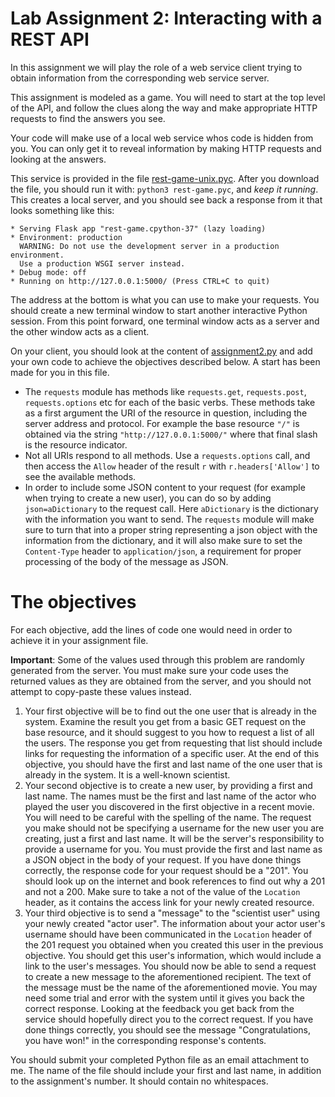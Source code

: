 Lab Assignment 2: Interacting with a REST API
=============================================

In this assignment we will play the role of a web service client trying to obtain information from the corresponding web service server.

This assignment is modeled as a game. You will need to start at the top level of the API, and follow the clues along the way and make appropriate HTTP requests to find the answers you see.

Your code will make use of a local web service whos code is hidden from you. You can only get it to reveal information by making HTTP requests and looking at the answers.

This service is provided in the file [rest-game-unix.pyc](https://github.com/skiadas/DataWranglingCourse/blob/gh-pages/assignments/rest-game-unix.pyc). After you download the file, you should run it with: `python3 rest-game.pyc`, and *keep it running*. This creates a local server, and you should see back a response from it that looks something like this:
```
* Serving Flask app "rest-game.cpython-37" (lazy loading)
* Environment: production
  WARNING: Do not use the development server in a production environment.
  Use a production WSGI server instead.
* Debug mode: off
* Running on http://127.0.0.1:5000/ (Press CTRL+C to quit)
```
The address at the bottom is what you can use to make your requests. You should create a new terminal window to start another interactive Python session. From this point forward, one terminal window acts as a server and the other window acts as a client.

On your client, you should look at the content of [assignment2.py](https://github.com/skiadas/DataWranglingCourse/blob/gh-pages/assignments/assignment2.py) and add your own code to achieve the objectives described below. A start has been made for you in this file.

- The `requests` module has methods like `requests.get`, `requests.post`, `requests.options` etc for each of the basic verbs. These methods take as a first argument the URI of the resource in question, including the server address and protocol. For example the base resource `"/"` is obtained via the string `"http://127.0.0.1:5000/"` where that final slash is the resource indicator.
- Not all URIs respond to all methods. Use a `requests.options` call, and then access the `Allow` header of the result `r` with `r.headers['Allow']` to see the available methods.
- In order to include some JSON content to your request (for example when trying to create a new user), you can do so by adding `json=aDictionary` to the request call. Here `aDictionary` is the dictionary with the information you want to send. The `requests` module will make sure to turn that into a proper string representing a json object with the information from the dictionary, and it will also make sure to set the `Content-Type` header to `application/json`, a requirement for proper processing of the body of the message as JSON.

# The objectives

For each objective, add the lines of code one would need in order to achieve it in your assignment file.

**Important**: Some of the values used through this problem are randomly generated from the server. You must make sure your code uses the returned values as they are obtained from the server, and you should not attempt to copy-paste these values instead.

1. Your first objective will be to find out the one user that is already in the system. Examine the result you get from a basic GET request on the base resource, and it should suggest to you how to request a list of all the users. The response you get from requesting that list should include links for requesting the information of a specific user. At the end of this objective, you should have the first and last name of the one user that is already in the system. It is a well-known scientist.
2. Your second objective is to create a new user, by providing a first and last name. The names must be the first and last name of the actor who played the user you discovered in the first objective in a recent movie. You will need to be careful with the spelling of the name. The request you make should not be specifying a username for the new user you are creating, just a first and last name. It will be the server's responsibility to provide a username for you. You must provide the first and last name as a JSON object in the body of your request. If you have done things correctly, the response code for your request should be a "201". You should look up on the internet and book references to find out why a 201 and not a 200. Make sure to take a not of the value of the `Location` header, as it contains the access link for your newly created resource.
3. Your third objective is to send a "message" to the "scientist user" using your newly created "actor user". The information about your actor user's username should have been communicated in the `Location` header of the 201 request you obtained when you created this user in the previous objective. You should get this user's information, which would include a link to the user's messages. You should now be able to send a request to create a new message to the aforementioned recipient. The text of the message must be the name of the aforementioned movie. You may need some trial and error with the system until it gives you back the correct response. Looking at the feedback you get back from the service should hopefully direct you to the correct request. If you have done things correctly, you should see the message "Congratulations, you have won!" in the corresponding response's contents.

You should submit your completed Python file as an email attachment to me. The name of the file should include your first and last name, in addition to the assignment's number. It should contain no whitespaces.
